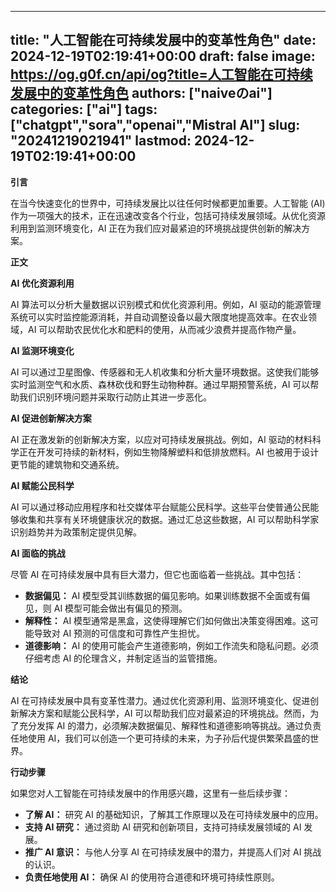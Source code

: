 
---
title: "人工智能在可持续发展中的变革性角色"
date: 2024-12-19T02:19:41+00:00
draft: false
image: https://og.g0f.cn/api/og?title=人工智能在可持续发展中的变革性角色
authors: ["naiveのai"]
categories: ["ai"]
tags: ["chatgpt","sora","openai","Mistral AI"]
slug: "20241219021941"
lastmod: 2024-12-19T02:19:41+00:00
---
**引言**

在当今快速变化的世界中，可持续发展比以往任何时候都更加重要。人工智能 (AI) 作为一项强大的技术，正在迅速改变各个行业，包括可持续发展领域。从优化资源利用到监测环境变化，AI 正在为我们应对最紧迫的环境挑战提供创新的解决方案。

**正文**

**AI 优化资源利用**

AI 算法可以分析大量数据以识别模式和优化资源利用。例如，AI 驱动的能源管理系统可以实时监控能源消耗，并自动调整设备以最大限度地提高效率。在农业领域，AI 可以帮助农民优化水和肥料的使用，从而减少浪费并提高作物产量。

**AI 监测环境变化**

AI 可以通过卫星图像、传感器和无人机收集和分析大量环境数据。这使我们能够实时监测空气和水质、森林砍伐和野生动物种群。通过早期预警系统，AI 可以帮助我们识别环境问题并采取行动防止其进一步恶化。

**AI 促进创新解决方案**

AI 正在激发新的创新解决方案，以应对可持续发展挑战。例如，AI 驱动的材料科学正在开发可持续的新材料，例如生物降解塑料和低排放燃料。AI 也被用于设计更节能的建筑物和交通系统。

**AI 赋能公民科学**

AI 可以通过移动应用程序和社交媒体平台赋能公民科学。这些平台使普通公民能够收集和共享有关环境健康状况的数据。通过汇总这些数据，AI 可以帮助科学家识别趋势并为政策制定提供见解。

**AI 面临的挑战**

尽管 AI 在可持续发展中具有巨大潜力，但它也面临着一些挑战。其中包括：

- **数据偏见：** AI 模型受其训练数据的偏见影响。如果训练数据不全面或有偏见，则 AI 模型可能会做出有偏见的预测。
- **解释性：** AI 模型通常是黑盒，这使得理解它们如何做出决策变得困难。这可能导致对 AI 预测的可信度和可靠性产生担忧。
- **道德影响：** AI 的使用可能会产生道德影响，例如工作流失和隐私问题。必须仔细考虑 AI 的伦理含义，并制定适当的监管措施。

**结论**

AI 在可持续发展中具有变革性潜力。通过优化资源利用、监测环境变化、促进创新解决方案和赋能公民科学，AI 可以帮助我们应对最紧迫的环境挑战。然而，为了充分发挥 AI 的潜力，必须解决数据偏见、解释性和道德影响等挑战。通过负责任地使用 AI，我们可以创造一个更可持续的未来，为子孙后代提供繁荣昌盛的世界。

**行动步骤**

如果您对人工智能在可持续发展中的作用感兴趣，这里有一些后续步骤：

- **了解 AI：** 研究 AI 的基础知识，了解其工作原理以及在可持续发展中的应用。
- **支持 AI 研究：** 通过资助 AI 研究和创新项目，支持可持续发展领域的 AI 发展。
- **推广 AI 意识：** 与他人分享 AI 在可持续发展中的潜力，并提高人们对 AI 挑战的认识。
- **负责任地使用 AI：** 确保 AI 的使用符合道德和环境可持续性原则。